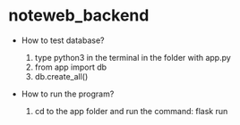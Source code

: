 # noteweb_backend

* How to test database?
    1. type python3 in the terminal in the folder with app.py
    2. from app import db
    3. db.create_all()

* How to run the program?
    1. cd to the app folder and run the command: flask run
